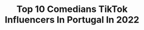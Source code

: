 ---
title: Top 10 Comedians TikTok Influencers In Portugal In 2022
description: >-
  Find top comedians TikTok influencers in Portugal in 2022. Most popular hashtags: #comedia #fyp #foryou #fy.
platform: TikTok
hits: 74
text_top: Identify the most popular TikTok accounts on inBeat.
text_bottom: inBeat aggregates 74 TikTok influencers like this in Portugal for you to pitch.
profiles:
  - username: "el_midon"
    fullname: >-
      Hugo Miguel Midão
    bio: >-
      COMÉDIA☀️MENTALISMO ☀️MAGIA e muito mais. -LIVE todos os Sábados -🌟👑🙏👍
    location: "Portugal"
    followers: 91000
    engagement: 1239
    commentsToLikes: 0.065810
    id: cka0uixhnugcf0i784ujr8x63
    verified: false
    hashtags: "#humor, #parati, #fy, #fyp"
  - username: "cattameixa"
    fullname: >-
      Catt Ameixa 🎀
    bio: >-
      Instagram & YouTube 👆 - Alentejana 🏡 Comédia / teatro 🤡🎭❣️
    location: "Portugal"
    followers: 265900
    engagement: 1725
    commentsToLikes: 0.007759
    id: ckdmzvh3ackbw0j23y12gznsb
    verified: false
    hashtags: "#fyp, #foryou, #comedia, #foryoupage"
  - username: "brunoalvesfcporto"
    fullname: >-
      Bruno Alves
    bio: >-
      Gostas de futebol? Gostas de comédia? Então, de que esperas para me seguir? ⚽
    location: "Portugal"
    followers: 34000
    engagement: 1449
    commentsToLikes: 0.030007
    id: ckbqq7z1pb5ce0j23ev6v9qup
    verified: false
    hashtags: "#futebolportugues, #parati, #pt, #viral"
  - username: "guilhermetkd"
    fullname: >-
      Guilherme Santos
    bio: >-
      CEO of flop 16 🇵🇹 🎁 Best gifter: 2019tomasbernardo 🎁
    location: "Portugal"
    followers: 57400
    engagement: 1725
    commentsToLikes: 0.056624
    id: ckdclsoj2nzud0j230ly4wouc
    verified: false
    hashtags: "#danca, #fyp, #fy, #foryou"
  - username: "gaby_pereira6"
    fullname: >-
      Gabriela Pereira
    bio: >-
      🇵🇹
    location: "Portugal"
    followers: 18100
    engagement: 1555
    commentsToLikes: 0.036913
    id: ckd0qyqj1ic6q0j23lpcly9kc
    verified: false
    hashtags: "#dance, #comedia, #foryou, #junteaspe"
  - username: "daniel_patrocinioo"
    fullname: >-
      daniel🏳️‍🌈❤️
    bio: >-
      Perdi a minha conta do IG ajudem me a chegar de novo aos 10K 🏳️‍🌈 GO ➡️ 250K
    location: "Portugal"
    followers: 224300
    engagement: 2228
    commentsToLikes: 0.006111
    id: ckajk8t0soyws0i78z1l45usq
    verified: false
    hashtags: "#fy, #fyp, #comedia, #humor"
  - username: "andre25silva"
    fullname: >-
      André Silva
    bio: >-
      Sigam-me também no INSTA 👆
    location: "Portugal"
    followers: 62300
    engagement: 1842
    commentsToLikes: 0.016380
    id: cka0uj7k0uinw0i78vbmd4s1f
    verified: false
    hashtags: "#dueto, #comedia, #amongus, #portugal"
  - username: "mafaldacreative_"
    fullname: >-
      Mafalda Creative
    bio: >-
      Gosto de falar para uma câmara 🎬
    location: "Portugal"
    followers: 299900
    engagement: 1974
    commentsToLikes: 0.009284
    id: ckbwgyglj2mjv0j23a81lpgj1
    verified: false
    hashtags: "#fyp, #foryoupage, #comedia, #pub"
  - username: "_danielacarvalho_"
    fullname: >-
      Daniela 🌸
    bio: >-
      20k ? 🇵🇹
    location: "Portugal"
    followers: 18100
    engagement: 1864
    commentsToLikes: 0.040435
    id: ckdb9jrqw5m4z0j2314ncu0p8
    verified: false
    hashtags: "#trend, #fy, #comedia, #comedy"
  - username: "_andrezzanascimento_"
    fullname: >-
      Andrezza Nascimento
    bio: >-
      🇧🇷Eu brinco, mas também falo sério🇵🇹
    location: "Portugal"
    followers: 12900
    engagement: 869
    commentsToLikes: 0.048861
    id: ckbfca0ut51440j23p8jgaifi
    verified: false
    hashtags: "#comedia, #desabafo, #foryou, #coronavirus"
---